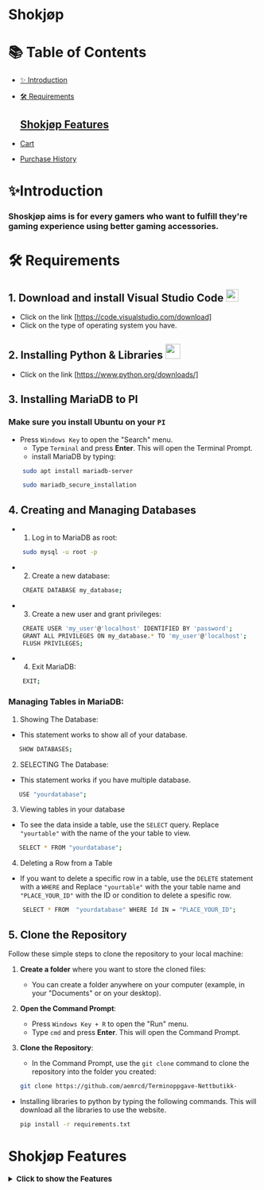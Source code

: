 # Shokjøp

# **📚 Table of Contents**
  - [✨ Introduction](#introduction)
  - [🛠️ Requirements](#%EF%B8%8F-requirements)

    ## [Shokjøp Features](#shokjøp-features)

  - [Cart](#1-cart)
  - [Purchase History](#2-purchase-history)
     

# **✨Introduction**  

###  Shoskjøp aims is for every gamers who want to fulfill they're gaming experience using better gaming accessories.


#  🛠️ Requirements 

## **1. Download and install Visual Studio Code <img src=https://upload.wikimedia.org/wikipedia/commons/9/9a/Visual_Studio_Code_1.35_icon.svg width="25px">**
- Click on the link [https://code.visualstudio.com/download]
- Click on the type of operating system you have.
  
## 2. Installing  Python & Libraries <img src="https://upload.wikimedia.org/wikipedia/commons/c/c3/Python-logo-notext.svg" width="30px">

- Click on the link [https://www.python.org/downloads/]

## 3. Installing MariaDB to PI 
### Make sure you install Ubuntu on your `PI` 

- Press `Windows Key` to open the "Search" menu.
   - Type `Terminal` and press **Enter**. This will open the Terminal Prompt.
   - install MariaDB by typing: 
```bash 
    sudo apt install mariadb-server
```
```bash
    sudo mariadb_secure_installation
```
## 4. Creating and Managing Databases
- 1. Log in to MariaDB as root:

```bash
    sudo mysql -u root -p
```
- 2. Create a new database:
```bash
    CREATE DATABASE my_database;
```
- 3. Create a new user and grant privileges:
```bash
    CREATE USER 'my_user'@'localhost' IDENTIFIED BY 'password';
    GRANT ALL PRIVILEGES ON my_database.* TO 'my_user'@'localhost';
    FLUSH PRIVILEGES;
```
- 4. Exit MariaDB:
```bash
    EXIT;
```
### Managing Tables in MariaDB:

1. Showing The Database:
- This statement works to show all of your database.
```bash
   SHOW DATABASES;
```
2. SELECTING The Database:
- This statement works if you have multiple database.
```bash
   USE "yourdatabase";
```
3. Viewing tables in your database
- To see the data inside a table, use the `SELECT` query. Replace `"yourtable"` with the name of the your table  to view.

```bash
   SELECT * FROM "yourdatabase";
```
4. Deleting a Row from a Table

- If you want to delete a specific row in a table, use the   `DELETE` statement with a `WHERE` and  Replace `"yourtable"` with the your table name and `"PLACE_YOUR_ID"` with the ID or condition to delete a spesific row.

```bash
    SELECT * FROM  "yourdatabase" WHERE Id IN = "PLACE_YOUR_ID";
```

## 5. Clone the Repository

Follow these simple steps to clone the repository to your local machine:

1. **Create a folder** where you want to store the cloned files:
   - You can create a folder anywhere on your computer (example, in your "Documents" or on your desktop).

2. **Open the Command Prompt**:
   - Press `Windows Key + R` to open the "Run" menu.
   - Type `cmd` and press **Enter**. This will open the Command Prompt.

3. **Clone the Repository**:
   - In the Command Prompt, use the `git clone` command to clone the repository into the folder you created:
   ```bash
   git clone https://github.com/aemrcd/Terminoppgave-Nettbutikk-
   
- Installing libraries to python by typing the following commands. This will download all the libraries to use the website.

    ```bash 
    pip install -r requirements.txt
    ``` 
# **Shokjøp Features**

<details>
<summary style="font-weight: bold; font-size: 15px;">Click to show the Features </summary>

## **1. Cart**  

<img src="Terminproj/static/img/Cart.gif">

- *This is a cart-based website that calculates the total items purchased and stores the purchase details in the database after the user completes their order.*


## **2. Purchase History**  

<img src="Terminproj/static/img/Purchase_history.gif">


- *This website displays the purchase history for users and administrators, with a dedicated database to store all past transactions.*


</details>
